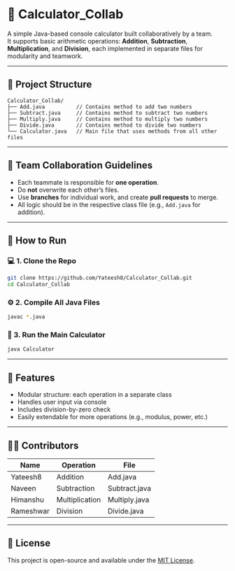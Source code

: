# 🧮 Calculator_Collab

A simple Java-based console calculator built collaboratively by a team.  
It supports basic arithmetic operations: **Addition**, **Subtraction**, **Multiplication**, and **Division**, each implemented in separate files for modularity and teamwork.

---

## 📁 Project Structure

```
Calculator_Collab/
├── Add.java          // Contains method to add two numbers
├── Subtract.java     // Contains method to subtract two numbers
├── Multiply.java     // Contains method to multiply two numbers
├── Divide.java       // Contains method to divide two numbers
└── Calculator.java   // Main file that uses methods from all other files
```

---

## 👥 Team Collaboration Guidelines

- Each teammate is responsible for **one operation**.
- Do **not** overwrite each other’s files.
- Use **branches** for individual work, and create **pull requests** to merge.
- All logic should be in the respective class file (e.g., `Add.java` for addition).

---

## 🔧 How to Run

### 💻 1. Clone the Repo
```bash
git clone https://github.com/Yateesh8/Calculator_Collab.git
cd Calculator_Collab
```

### ⚙️ 2. Compile All Java Files
```bash
javac *.java
```

### 🚀 3. Run the Main Calculator
```bash
java Calculator
```

---

## 📌 Features

- Modular structure: each operation in a separate class
- Handles user input via console
- Includes division-by-zero check
- Easily extendable for more operations (e.g., modulus, power, etc.)

---

## 🧑‍💻 Contributors

| Name        | Operation        | File          |
|-------------|------------------|---------------|
| Yateesh8    | Addition          | Add.java      |
| Naveen      | Subtraction       | Subtract.java |
| Himanshu    | Multiplication    | Multiply.java |
| Rameshwar   | Division          | Divide.java   |

---

## 📝 License

This project is open-source and available under the [MIT License](LICENSE).
